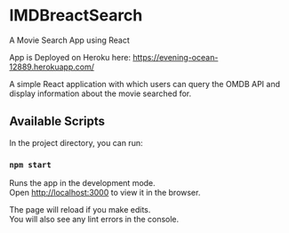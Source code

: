 # IMDBreactSearch
A Movie Search App using React

App is Deployed on Heroku here: https://evening-ocean-12889.herokuapp.com/

A simple React application with which users can query the OMDB API and display information about the movie searched for.

## Available Scripts

In the project directory, you can run:

### `npm start`

Runs the app in the development mode.<br>
Open [http://localhost:3000](http://localhost:3000) to view it in the browser.

The page will reload if you make edits.<br>
You will also see any lint errors in the console.

